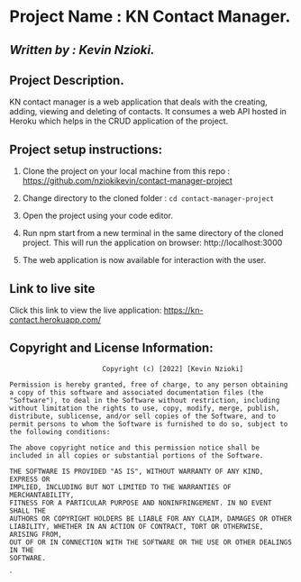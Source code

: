 # **Project Name : KN Contact Manager.**
## *Written by : Kevin Nzioki.*

## **Project Description.**
KN contact manager is a web application that deals with the creating, adding, viewing and deleting of contacts. It consumes a web API hosted in Heroku which helps in the CRUD application of the project.

## **Project setup instructions:**
1. Clone the project on your local machine from this repo : https://github.com/nziokikevin/contact-manager-project

2. Change directory to the cloned folder : 
               `cd contact-manager-project`

3. Open the project using your code editor.

4. Run npm start from a new terminal in the same directory of the cloned project. This will run the application on browser:
            http://localhost:3000

5. The web application is now available for interaction with the user.

## **Link to live site**
Click this link to view the live application: https://kn-contact.herokuapp.com/

## **Copyright and License Information:**
                           Copyright (c) [2022] [Kevin Nzioki]

    Permission is hereby granted, free of charge, to any person obtaining a copy of this software and associated documentation files (the "Software"), to deal in the Software without restriction, including without limitation the rights to use, copy, modify, merge, publish, distribute, sublicense, and/or sell copies of the Software, and to permit persons to whom the Software is furnished to do so, subject to the following conditions:
    
    The above copyright notice and this permission notice shall be included in all copies or substantial portions of the Software.

    THE SOFTWARE IS PROVIDED "AS IS", WITHOUT WARRANTY OF ANY KIND, EXPRESS OR
    IMPLIED, INCLUDING BUT NOT LIMITED TO THE WARRANTIES OF MERCHANTABILITY,
    FITNESS FOR A PARTICULAR PURPOSE AND NONINFRINGEMENT. IN NO EVENT SHALL THE
    AUTHORS OR COPYRIGHT HOLDERS BE LIABLE FOR ANY CLAIM, DAMAGES OR OTHER
    LIABILITY, WHETHER IN AN ACTION OF CONTRACT, TORT OR OTHERWISE, ARISING FROM,
    OUT OF OR IN CONNECTION WITH THE SOFTWARE OR THE USE OR OTHER DEALINGS IN THE
    SOFTWARE.

`
